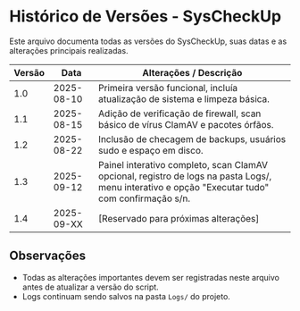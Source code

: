# Histórico de Versões - SysCheckUp

Este arquivo documenta todas as versões do SysCheckUp, suas datas e as alterações principais realizadas.

| Versão | Data       | Alterações / Descrição |
|--------|------------|-----------------------|
| 1.0    | 2025-08-10 | Primeira versão funcional, incluía atualização de sistema e limpeza básica. |
| 1.1    | 2025-08-15 | Adição de verificação de firewall, scan básico de vírus ClamAV e pacotes órfãos. |
| 1.2    | 2025-08-22 | Inclusão de checagem de backups, usuários sudo e espaço em disco. |
| 1.3    | 2025-09-12 | Painel interativo completo, scan ClamAV opcional, registro de logs na pasta Logs/, menu interativo e opção "Executar tudo" com confirmação s/n. |
| 1.4    | 2025-09-XX | [Reservado para próximas alterações] |

## Observações
- Todas as alterações importantes devem ser registradas neste arquivo antes de atualizar a versão do script.
- Logs continuam sendo salvos na pasta `Logs/` do projeto.

